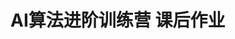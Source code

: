 <!--
 * @Author: TonyInBeijing
 * @Date: 2025-10-13 21:58:37
 * @LastEditors: TonyInBeijing
 * @LastEditTime: 2025-10-13 21:58:47
 * @FilePath: /geektime/homework/README.md
 * @Description: 
 * 
-->
# AI算法进阶训练营 课后作业